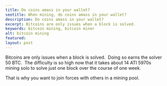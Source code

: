 ```yaml
---
title: Do coins amass in your wallet?
seotitle: When mining, do coins amass in your wallet?
description: Do coins amass in your wallet?
excerpt: Bitcoins are only issues when a block is solved.
keywords: bitcoin mining, bitcoin miner
alt: bitcoin mining
featured: 
layout: post
---
```


<p>Bitcoins are only issues when a block is solved.  Doing so earns the solver 50 BTC.  The difficulty is so high now that it takes about 14 ATI 5970s mining solo to solve just one block over the course of one week.  <p>

<p>That is why you want to join forces with others in a mining pool.<p>


